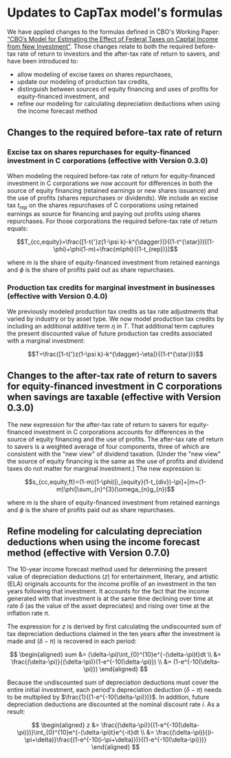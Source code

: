 # Updates to CapTax model's formulas

We have applied changes to the formulas defined in CBO's Working Paper: [“CBO’s Model for Estimating the Effect of Federal Taxes on Capital Income from New Investment"](https://cbo.gov/publication/57429). Those changes relate to both the required before-tax rate of return to investors and the after-tax rate of return to savers, and have been introduced to:
* allow modeling of excise taxes on shares repurchases,
* update our modeling of production tax credits, 
* distinguish between sources of equity financing and uses of profits for equity-financed investment, and
* refine our modeling for calculating depreciation deductions when using the income forecast method 

## Changes to the required before-tax rate of return

### Excise tax on shares repurchases for equity-financed investment in C corporations (effective with Version 0.3.0)

When modeling the required before-tax rate of return for equity-financed investment in C corporations we now account for differences in both the source of equity financing (retained earnings or new shares issuance) and the use of profits (shares repurchases or dividends). We include an excise tax $t_{rep}$ on the shares repurchases of C corporations using retained earnings as source for financing and paying out profits using shares repurchases. For those corporations the required before-tax rate of return equals:

$$T_{cc,equity}=\frac{[1-t{'}z(1-\psi k)-k^{\dagger}]}{(1-t^{\star})}[(1-\phi)+\phi(1-m)+\frac{m\phi}{(1-t_{rep})}]$$

where $m$ is the share of equity-financed investment from retained earnings and $\phi$ is the share of profits paid out as share repurchases.

### Production tax credits for marginal investment in businesses (effective with Version 0.4.0)

We previously modeled production tax credits as tax rate adjustments that varied by industry or by asset type. We now model production tax credits by including an additional additive term $\eta$ in $T$. That additional term captures the present discounted value of future production tax credits associated with a marginal investment:

$$T=\frac{[1-t{'}z(1-\psi k)-k^{\dagger}-\eta]}{(1-t^{\star})}$$

## Changes to the after-tax rate of return to savers for equity-financed investment in C corporations when savings are taxable (effective with Version 0.3.0)

The new expression for the after-tax rate of return to savers for equity-financed investment in C corporations accounts for differences in the source of equity financing and the use of profits. The after-tax rate of return to savers is a weighted average of four components, three of which are consistent with the "new view" of dividend taxation. (Under the "new view" the source of equity financing is the same as the use of profits and dividend taxes do not matter for marginal investment.) 
The new expression is:

$$s_{cc,equity,ft}=(1-m)(1-\phi)[i_{equity}(1-t_{div})-\pi]+[m+(1-m)\phi]\sum_{n}^{3}(\omega_{n}g_{n})$$

where $m$ is the share of equity-financed investment from retained earnings and $\phi$ is the share of profits paid out as share repurchases.

## Refine modeling for calculating depreciation deductions when using the income forecast method (effective with Version 0.7.0)

The 10-year income forecast method used for determining the present value of depreciation deductions ($z$) for entertainment, literary, and artistic (ELA) originals accounts for the income profile of an investment in the ten years following that investment. It accounts for the fact that the income generated with that investment is at the same time declining over time at rate $\delta$ (as the value of the asset depreciates) and rising over time at the inflation rate $\pi$.



The expression for $z$ is derived by first calculating the undiscounted sum of tax depreciation deductions claimed in the ten years after the investment is made and $(\delta-\pi)$ is recovered in each period:

$$
\begin{aligned}
sum &= (\delta-\pi)\int_{0}^{10}e^{-(\delta-\pi)t}dt \\
&= \frac{(\delta-\pi)}{(\delta-\pi)}(1-e^{-10(\delta-\pi)}) \\
&= (1-e^{-10(\delta-\pi)})
\end{aligned}
$$

Because the undiscounted sum of depreciation deductions must cover the entire initial investment, each period's depreciation deduction $(\delta-\pi)$ needs to be multiplied by $\frac{1}{(1-e^{-10(\delta-\pi)})}$. In addition, future depreciation deductions are discounted at the nominal discount rate $i$. As a result:

$$
\begin{aligned}
z &= \frac{(\delta-\pi)}{(1-e^{-10(\delta-\pi)})}\int_{0}^{10}e^{-(\delta-\pi)t}e^{-it}dt \\
&= \frac{(\delta-\pi)}{(i-\pi+\delta)}\frac{(1-e^{-10(i-\pi+\delta)})}{(1-e^{-10(\delta-\pi)})}
\end{aligned}
$$
